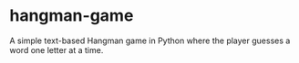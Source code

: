 # hangman-game
A simple text-based Hangman game in Python where the player guesses a word one letter at a time.
